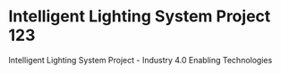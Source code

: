 # Intelligent Lighting System Project 123
Intelligent Lighting System Project - Industry 4.0 Enabling Technologies
